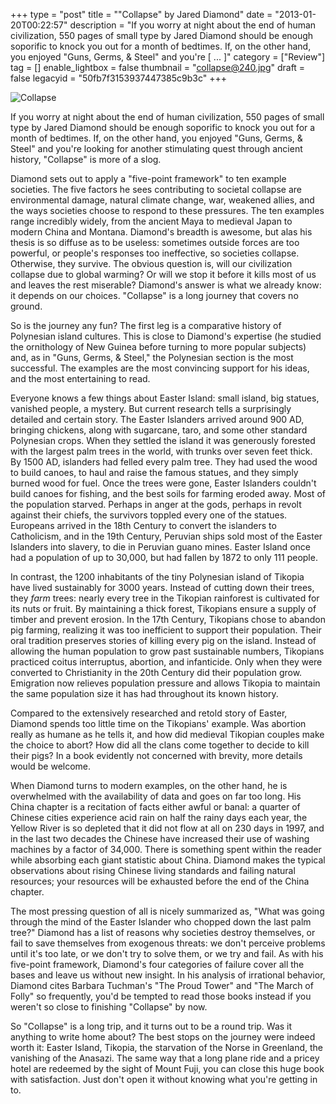 +++
type = "post"
title = "\"Collapse\" by Jared Diamond"
date = "2013-01-20T00:22:57"
description = "If you worry at night about the end of human civilization, 550 pages of small type by Jared Diamond should be enough soporific to knock you out for a month of bedtimes. If, on the other hand, you enjoyed \"Guns, Germs, &amp; Steel\" and you're [ ... ]"
category = ["Review"]
tag = []
enable_lightbox = false
thumbnail = "collapse@240.jpg"
draft = false
legacyid = "50fb7f3153937447385c9b3c"
+++

<p><img style="display:block; margin-left:auto; margin-right:auto;" src="collapse.jpg" alt="Collapse" title="collapse.jpg" border="0"   /></p>
<p>If you worry at night about the end of human civilization, 550 pages of small type by Jared Diamond should be enough soporific to knock you out for a month of bedtimes. If, on the other hand, you enjoyed "Guns, Germs, &amp; Steel" and you're looking for another stimulating quest through ancient history, "Collapse" is more of a slog.</p>
<p>Diamond sets out to apply a "five-point framework" to ten example societies. The five factors he sees contributing to societal collapse are environmental damage, natural climate change, war, weakened allies, and the ways societies choose to respond to these pressures. The ten examples range incredibly widely, from the ancient Maya to medieval Japan to modern China and Montana. Diamond's breadth is awesome, but alas his thesis is so diffuse as to be useless: sometimes outside forces are too powerful, or people's responses too ineffective, so societies collapse. Otherwise, they survive. The obvious question is, will our civilization collapse due to global warming? Or will we stop it before it kills most of us and leaves the rest miserable? Diamond's answer is what we already know: it depends on our choices. "Collapse" is a long journey that covers no ground.</p>
<p>So is the journey any fun? The first leg is a comparative history of Polynesian island cultures. This is close to Diamond's expertise (he studied the ornithology of New Guinea before turning to more popular subjects) and, as in "Guns, Germs, &amp; Steel," the Polynesian section is the most successful. The examples are the most convincing support for his ideas, and the most entertaining to read.</p>
<p>Everyone knows a few things about Easter Island: small island, big statues, vanished people, a mystery. But current research tells a surprisingly detailed and certain story. The Easter Islanders arrived around 900 AD, bringing chickens, along with sugarcane, taro, and some other standard Polynesian crops. When they settled the island it was generously forested with the largest palm trees in the world, with trunks over seven feet thick. By 1500 AD, islanders had felled every palm tree. They had used the wood to build canoes, to haul and raise the famous statues, and they simply burned wood for fuel. Once the trees were gone, Easter Islanders couldn't build canoes for fishing, and the best soils for farming eroded away. Most of the population starved. Perhaps in anger at the gods, perhaps in revolt against their chiefs, the survivors toppled every one of the statues. Europeans arrived in the 18th Century to convert the islanders to Catholicism, and in the 19th Century, Peruvian ships sold most of the Easter Islanders into slavery, to die in Peruvian guano mines. Easter Island once had a population of up to 30,000, but had fallen by 1872 to only 111 people.</p>
<p>In contrast, the 1200 inhabitants of the tiny Polynesian island of Tikopia have lived sustainably for 3000 years. Instead of cutting down their trees, they <em>farm</em> trees: nearly every tree in the Tikopian rainforest is cultivated for its nuts or fruit. By maintaining a thick forest, Tikopians ensure a supply of timber and prevent erosion. In the 17th Century, Tikopians chose to abandon pig farming, realizing it was too inefficient to support their population. Their oral tradition preserves stories of killing every pig on the island. Instead of allowing the human population to grow past sustainable numbers, Tikopians practiced coitus interruptus, abortion, and infanticide. Only when they were converted to Christianity in the 20th Century did their population grow. Emigration now relieves population pressure and allows Tikopia to maintain the same population size it has had throughout its known history.</p>
<p>Compared to the extensively researched and retold story of Easter, Diamond spends too little time on the Tikopians' example. Was abortion really as humane as he tells it, and how did medieval Tikopian couples make the choice to abort? How did all the clans come together to decide to kill their pigs? In a book evidently not concerned with brevity, more details would be welcome.</p>
<p>When Diamond turns to modern examples, on the other hand, he is overwhelmed with the availability of data and goes on far too long. His China chapter is a recitation of facts either awful or banal: a quarter of Chinese cities experience acid rain on half the rainy days each year, the Yellow River is so depleted that it did not flow at all on 230 days in 1997, and in the last two decades the Chinese have increased their use of washing machines by a factor of 34,000. There is something spent within the reader while absorbing each giant statistic about China. Diamond makes the typical observations about rising Chinese living standards and failing natural resources; your resources will be exhausted before the end of the China chapter.</p>
<p>The most pressing question of all is nicely summarized as, "What was going through the mind of the Easter Islander who chopped down the last palm tree?" Diamond has a list of reasons why societies destroy themselves, or fail to save themselves from exogenous threats: we don't perceive problems until it's too late, or we don't try to solve them, or we try and fail. As with his five-point framework, Diamond's four categories of failure cover all the bases and leave us without new insight. In his analysis of irrational behavior, Diamond cites Barbara Tuchman's "The Proud Tower" and "The March of Folly" so frequently, you'd be tempted to read those books instead if you weren't so close to finishing "Collapse" by now.</p>
<p>So "Collapse" is a long trip, and it turns out to be a round trip. Was it anything to write home about? The best stops on the journey were indeed worth it: Easter Island, Tikopia, the starvation of the Norse in Greenland, the vanishing of the Anasazi. The same way that a long plane ride and a pricey hotel are redeemed by the sight of Mount Fuji, you can close this huge book with satisfaction. Just don't open it without knowing what you're getting in to.</p>

